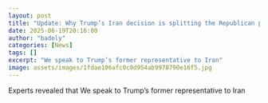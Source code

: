 ```yaml
---
layout: post
title: "Update: Why Trump’s Iran decision is splitting the Republican party"
date: 2025-06-19T20:16:00
author: "badely"
categories: [News]
tags: []
excerpt: "We speak to Trump’s former representative to Iran"
image: assets/images/1fdae106afc0c0d954ab9978790e16f5.jpg
---
```


Experts revealed that We speak to Trump’s former representative to Iran

